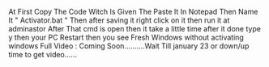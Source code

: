 At First Copy The Code Witch Is Given The Paste It In Notepad Then Name It " Activator.bat " 
Then after saving it right click on it then run it at adminastor 
After That cmd is open then it take a little time after it done type y then your PC Restart then you see Fresh Windows without activating windows
Full Video : Coming Soon..........Wait Till january 23 or down/up time to get video......
